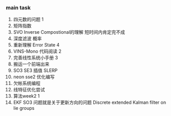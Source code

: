 <!--
 * @Author: Liu Weilong
 * @Date: 2021-02-21 22:40:51
 * @LastEditors: Liu Weilong 
 * @LastEditTime: 2021-02-24 13:32:30
 * @Description: 
-->
### main task

1.  四元数的问题          1 
2.  矩阵指数             
3.  SVO Inverse Compostional的理解  短时间内肯定完不成 
4.  深度滤波             概率
5.  重新理解      Error State 4 
6.  VINS-Mono 代码阅读   2
7.  完善线性系统小手册     3
8.  搬运一个前端出来
9.  SO3 SE3 插值 SLERP
10. neon sse2 优化编写
11. 欠帐系统编程
12. 线特征优化尝试
13. 算法week2            1
14. EKF SO3 问题就是关于更新方向的问题 Discrete extended Kalman filter on lie groups 